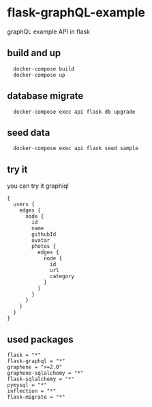 # flask-graphQL-example
graphQL example API in flask

## build and up

```
  docker-compose build
  docker-compose up
```

## database migrate

```
  docker-compose exec api flask db upgrade
```

## seed data

```
  docker-compose exec api flask seed sample
```

## try it

you can try it graphiql

```
{
  users {
    edges {
      node {
        id
        name
        githubId
        avatar
        photos {
          edges {
            node {
              id
              url
              category
            }
          }
        }
      }
    }
  }
}
```

## used packages

```
flask = "*"
flask-graphql = "*"
graphene = ">=2.0"
graphene-sqlalchemy = "*"
flask-sqlalchemy = "*"
pymysql = "*"
inflection = "*"
flask-migrate = "*"
```
